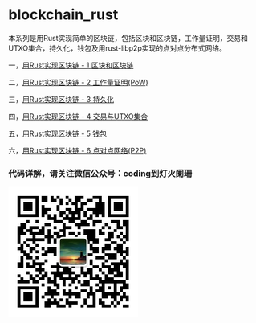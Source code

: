 # blockchain_rust
本系列是用Rust实现简单的区块链，包括区块和区块链，工作量证明，交易和UTXO集合，持久化，钱包及用rust-libp2p实现的点对点分布式网络。

一，[用Rust实现区块链 - 1 区块和区块链](https://mp.weixin.qq.com/s?__biz=Mzg5MjA1ODYzNg==&mid=2247484460&idx=1&sn=b79b1051f40db383a2d2feb568cb3fe8&chksm=cfc2a94ff8b52059b2402785330133ce6a6734a3abcd3343c08154716acca5eb8369a4f4cd12&token=1912223334&lang=zh_CN#rd)  

二，[用Rust实现区块链 - 2 工作量证明(PoW)](https://mp.weixin.qq.com/s?__biz=Mzg5MjA1ODYzNg==&mid=2247484469&idx=1&sn=c722722580f9838b9136cf3ac6611c8e&chksm=cfc2a956f8b520405e0aa11fc1484d3b676f6f9b19cb536165e7fb0602d4db03f63167dcf59b&token=1151139300&lang=zh_CN#rd)  

三，[用Rust实现区块链 - 3 持久化](https://mp.weixin.qq.com/s?__biz=Mzg5MjA1ODYzNg==&mid=2247484477&idx=1&sn=cf1789dcbc1a7ca9381539e36314a2e9&chksm=cfc2a95ef8b52048027a6466c097f5954815a50e29ba0a22687fc6f218a552378e963ff6a9a2&token=1609755589&lang=zh_CN#rd)  

四，[用Rust实现区块链 - 4 交易与UTXO集合](https://mp.weixin.qq.com/s?__biz=Mzg5MjA1ODYzNg==&mid=2247484487&idx=1&sn=01802f8dc60ac7dd1924888937b65d50&chksm=cfc2a924f8b520326a25718a2b97e24aac25355578ab727ae5fd6e907030ec39cc434cb90752&token=1933715555&lang=zh_CN#rd)  

五，[用Rust实现区块链 - 5 钱包](https://mp.weixin.qq.com/s?__biz=Mzg5MjA1ODYzNg==&mid=2247484495&idx=1&sn=4eea98f046a92bb9e87163bab44aff68&chksm=cfc2a92cf8b5203af27a527d01f1cf699d77089a3ad2e7082fc7e707ae2885e96a611a8069f8&token=391513474&lang=zh_CN#rd)  

六，[用Rust实现区块链 - 6 点对点网络(P2P)](https://mp.weixin.qq.com/s?__biz=Mzg5MjA1ODYzNg==&mid=2247484503&idx=1&sn=82427d27153bce04488b95878e7584f0&chksm=cfc2a934f8b5202274556e6ea3294b48dc8ee5075f559fce65f7ce91d9a2619e70a915252d20&token=2032429111&lang=zh_CN#rd)  

### 代码详解，请关注微信公众号：coding到灯火阑珊

![Image](https://github.com/Justin02180218/distribute-election-bully/blob/master/qrcode_for_gh_8a5b7b90c100_258.jpg)
